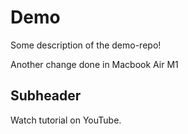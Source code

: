 # Demo

Some description of the demo-repo!

Another change done in Macbook Air M1

## Subheader

Watch tutorial on YouTube.


